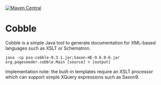 [![Maven Central](https://img.shields.io/maven-central/v/org.pageseeder.cobble/pso-cobble.svg?label=Maven%20Central)](https://search.maven.org/search?q=g:%22org.pageseeder.cobble%22%20AND%20a:%22pso-cobble%22)
# Cobble

Cobble is a simple Java tool to generate documentation for XML-based languages such as
XSLT or Schematron.

```
java -cp pso-cobble-0.3.1.jar;Saxon-HE-9.6.0-6.jar org.pageseeder.cobble.Main [source] > [output]
```

Implementation note: the built-in templates require an XSLT processor which can support 
simple XQuery expressions such as Saxon9.
